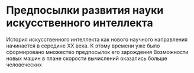 # Предпосылки развития науки искусственного интеллекта
История искусственного интеллекта как нового научного направления начинается в середине XX века.
К этому времени уже было сформировано множество предпосылок его зарождения
Возможности новых машин в плане скорости вычислений оказались больше человеческих
